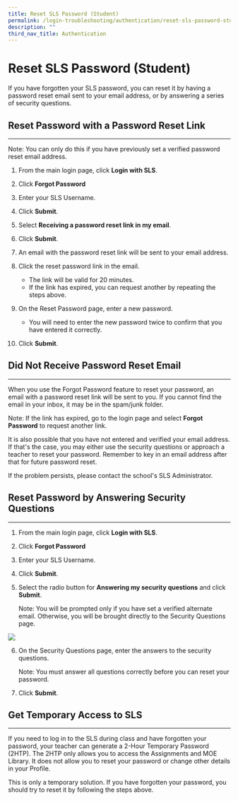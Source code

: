```yaml
---
title: Reset SLS Password (Student)
permalink: /login-troubleshooting/authentication/reset-sls-password-student/
description: ""
third_nav_title: Authentication
---
```

Reset SLS Password (Student)
===================

 If you have forgotten your SLS password, you can reset it by having a password reset email sent to your email address, or by answering a series of security questions.

 Reset Password with a Password Reset Link
----------------------------------

---

 Note: You can only do this if you have previously set a verified password reset email address.

1. From the main login page, click **Login with SLS**.
2. Click **Forgot Password**
3. Enter your SLS Username.
4. Click **Submit**.
5. Select **Receiving a password reset link in my email**.
6. Click **Submit**.
7. An email with the password reset link will be sent to your email address.
8. Click the reset password link in the email.
    
    
    - The link will be valid for 20 minutes.
    - If the link has expired, you can request another by repeating the steps above.
9. On the Reset Password page, enter a new password.
    
     
    - You will need to enter the new password twice to confirm that you have entered it correctly.
10. Click **Submit**.
 
    
 Did Not Receive Password Reset Email
----------------------------------

---

 When you use the Forgot Password feature to reset your password, an email with a password reset link will be sent to you. If you cannot find the email in your inbox, it may be in the spam/junk folder.

 Note: If the link has expired, go to the login page and select **Forgot Password** to request another link.

 It is also possible that you have not entered and verified your email address. If that's the case, you may either use the security questions or approach a teacher to reset your password. Remember to key in an email address after that for future password reset.

If the problem persists, please contact the school's SLS Administrator.

    
 Reset Password by Answering Security Questions
----------------------------------------------

---

1. From the main login page, click **Login with SLS**.
2. Click **Forgot Password**
3. Enter your SLS Username.
4. Click **Submit**.
5. Select the radio button for **Answering my security questions** and click **Submit**.
    
     Note: You will be prompted only if you have set a verified alternate email. Otherwise, you will be brought directly to the Security Questions page.
    
![](images/Media/2Teacher/TSPStudentPwResetMethod.png)  
			
6. On the Security Questions page, enter the answers to the security questions.
    
      Note: You must answer all questions correctly before you can reset your password.
7. Click **Submit**.
 
    
 Get Temporary Access to SLS
---------------------------

---

 If you need to log in to the SLS during class and have forgotten your password, your teacher can generate a 2-Hour Temporary Password (2HTP). The 2HTP only allows you to access the Assignments and MOE Library. It does not allow you to reset your password or change other details in your Profile.

 This is only a temporary solution. If you have forgotten your password, you should try to reset it by following the steps above.